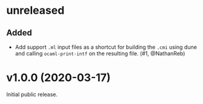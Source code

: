 # unreleased

## Added

- Add support `.ml` input files as a shortcut for building the `.cmi` using dune
  and calling `ocaml-print-intf` on the resulting file. (#1, @NathanReb)

# v1.0.0 (2020-03-17)

Initial public release.
